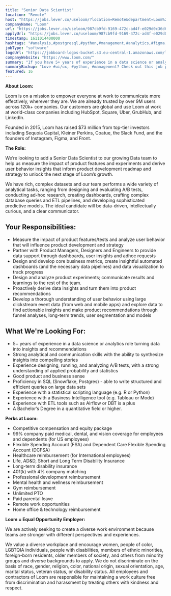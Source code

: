 ```yaml
---
title: "Senior Data Scientist"
location: "Remote"
host: "https://jobs.lever.co/useloom/?location=Remote&department=Loom%20Team&team=Engineering"
companyName: "Loom"
url: "https://jobs.lever.co/useloom/987cb9fd-9169-472c-ad4f-e029d0c36d67"
applyUrl: "https://jobs.lever.co/useloom/987cb9fd-9169-472c-ad4f-e029d0c36d67/apply"
timestamp: 1611014400000
hashtags: "#analysis,#postgresql,#python,#management,#analytics,#figma,#ui/ux,#rest"
jobType: "software"
logoUrl: "https://jobboard-logos-bucket.s3.eu-central-1.amazonaws.com/loom"
companyWebsite: "https://www.loom.com/"
summary: "If you have 5+ years of experience in a data science or analytics role turning data into insights and recommendations, Loom has a job opening for a senior data scientist"
summaryBackup: "Love #ui/ux, #python, #management? Check out this job post!"
featured: 16
---
```


**About Loom:**

Loom is on a mission to empower everyone at work to communicate more effectively, wherever they are. We are already trusted by over 9M users across 120k+ companies. Our customers are global and use Loom at work at world-class companies including HubSpot, Square, Uber, GrubHub, and LinkedIn.

Founded in 2015, Loom has raised $73 million from top-tier investors including Sequoia Capital, Kleiner Perkins, Coatue, the Slack Fund, and the founders of Instagram, Figma, and Front.

**The Role:**

We’re looking to add a Senior Data Scientist to our growing Data team to help us measure the impact of product features and experiments and derive user behavior insights that inform product development roadmap and strategy to unlock the next stage of Loom’s growth.

We have rich, complex datasets and our team performs a wide variety of analytical tasks, ranging from designing and evaluating A/B tests, conducting ad-hoc research, creating dashboards, crafting complex database queries and ETL pipelines, and developing sophisticated predictive models. The ideal candidate will be data-driven, intellectually curious, and a clear communicator.

## Your Responsibilities:

*   Measure the impact of product features/tests and analyze user behavior that will influence product development and strategy
*   Partner with Product Managers, Designers and Engineers to provide data support through dashboards, user insights and adhoc requests
*   Design and develop core business metrics, create insightful automated dashboards (and the necessary data pipelines) and data visualization to track progress
*   Design and analyze product experiments; communicate results and learnings to the rest of the team.
*   Proactively derive data insights and turn them into product recommendations
*   Develop a thorough understanding of user behavior using large clickstream event data (from web and mobile apps) and explore data to find actionable insights and make product recommendations through funnel analyses, long-term trends, user segmentation and models

## What We're Looking For:

*   5+ years of experience in a data science or analytics role turning data into insights and recommendations
*   Strong analytical and communication skills with the ability to synthesize insights into compelling stories
*   Experience designing, running, and analyzing A/B tests, with a strong understanding of applied probability and statistics
*   Good product and business sense
*   Proficiency in SQL (Snowflake, Postgres) - able to write structured and efficient queries on large data sets
*   Experience with a statistical scripting language (e.g. R or Python)
*   Experience with a Business Intelligence tool (e.g. Tableau or Mode)
*   Experience with ETL tools such as Airflow or DBT is a plus
*   A Bachelor’s Degree in a quantitative field or higher.

**Perks at Loom:**

* Competitive compensation and equity package
* 99% company paid medical, dental, and vision coverage for employees and dependents (for US employees)
* Flexible Spending Account (FSA) and Dependent Care Flexible Spending Account (DCFSA)
* Healthcare reimbursement (for International employees) 
* Life, AD&D, Short and Long Term Disability Insurance
* Long-term disability insurance
* 401(k) with 4% company matching
* Professional development reimbursement
* Mental health and wellness reimbursement
* Gym reimbursement
* Unlimited PTO 
* Paid parental leave
* Remote work opportunities 
* Home office & technology reimbursement

**Loom = Equal Opportunity Employer:**

We are actively seeking to create a diverse work environment because teams are stronger with different perspectives and experiences.

We value a diverse workplace and encourage women, people of color, LGBTQIA individuals, people with disabilities, members of ethnic minorities, foreign-born residents, older members of society, and others from minority groups and diverse backgrounds to apply. We do not discriminate on the basis of race, gender, religion, color, national origin, sexual orientation, age, marital status, veteran status, or disability status. All employees and contractors of Loom are responsible for maintaining a work culture free from discrimination and harassment by treating others with kindness and respect.
